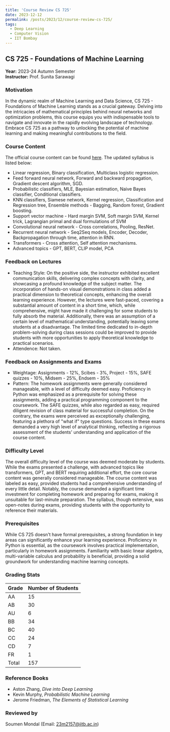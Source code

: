 ```yaml
---
title: 'Course Review CS 725'
date: 2023-12-12
permalink: /posts/2023/12/course-review-cs-725/
tags:
  - Deep Learning
  - Computer Vision
  - IIT Bombay
---
```


## CS 725 - Foundations of Machine Learning

**Year:** 2023-24 Autumn Semester  
**Instructor:** Prof. Sunita Sarawagi

### Motivation

In the dynamic realm of Machine Learning and Data Science, CS 725 - Foundations of Machine Learning stands as a crucial gateway. Delving into the intricacies of mathematical principles behind neural networks and optimization problems, this course equips you with indispensable tools to navigate and innovate in the rapidly evolving landscape of technology. Embrace CS 725 as a pathway to unlocking the potential of machine learning and making meaningful contributions to the field.

### Course Content

The official course content can be found [here](https://www.cse.iitb.ac.in/~sunita/cs725/). The updated syllabus is listed below:

- Linear regression, Binary classification, Multiclass logistic regression.
- Feed forward neural network, Forward and backward propagation, Gradient descent algorithm, SGD.
- Probabilistic classifiers, MLE, Bayesian estimation, Naive Bayes classifier, Conditional classifiers.
- KNN classifiers, Siamese network, Kernel regression, Classification and Regression tree, Ensemble methods - Bagging, Random forest, Gradient boosting.
- Support vector machine - Hard margin SVM, Soft margin SVM, Kernel trick, Lagrangian primal and dual formulations of SVM
- Convolutional neural network - Cross correlations, Pooling, ResNet.
- Recurrent neural network - Seq2Seq models, Encoder, Decoder, Backpropagation through time, attention in RNN.
- Transformers - Cross attention, Self attention mechanisms.
- Advanced topics - GPT, BERT, CLIP model, PCA

### Feedback on Lectures

- Teaching Style: On the positive side, the instructor exhibited excellent communication skills, delivering complex concepts with clarity, and showcasing a profound knowledge of the subject matter. The incorporation of hands-on visual demonstrations in class added a practical dimension to theoretical concepts, enhancing the overall learning experience. However, the lectures were fast-paced, covering a substantial amount of content in a short time, which, while comprehensive, might have made it challenging for some students to fully absorb the material. Additionally, there was an assumption of a certain level of mathematical understanding, potentially leaving some students at a disadvantage. The limited time dedicated to in-depth problem-solving during class sessions could be improved to provide students with more opportunities to apply theoretical knowledge to practical scenarios.
- Attendence: Not taken.

### Feedback on Assignments and Exams

- Weightage: Assignments - 12%, Scibes - 3%, Project - 15%, SAFE quizzes - 10%, Midsem - 25%, Endsem - 35%
- Pattern: The homework assignments were generally considered manageable, with a level of difficulty deemed easy. Proficiency in Python was emphasized as a prerequisite for solving these assignments, adding a practical programming component to the coursework. The SAFE quizzes, while also regarded as easy, required diligent revision of class material for successful completion. On the contrary, the exams were perceived as exceptionally challenging, featuring a plethora of "what if" type questions. Success in these exams demanded a very high level of analytical thinking, reflecting a rigorous assessment of the students' understanding and application of the course content.

### Difficulty Level

The overall difficulty level of the course was deemed moderate by students. While the exams presented a challenge, with advanced topics like transformers, GPT, and BERT requiring additional effort, the core course content was generally considered manageable. The course content was labeled as easy, provided students had a comprehensive understanding of every little detail. Notably, the course demanded a significant time investment for completing homework and preparing for exams, making it unsuitable for last-minute preparation. The syllabus, though extensive, was open-notes during exams, providing students with the opportunity to reference their materials.

### Prerequisites

While CS 725 doesn't have formal prerequisites, a strong foundation in key areas can significantly enhance your learning experience. Proficiency in Python is essential, as the coursework involves practical implementation, particularly in homework assignments. Familiarity with basic linear algebra, multi-variable calculus and probability is beneficial, providing a solid groundwork for understanding machine learning concepts.

### Grading Stats

| Grade | Number of Students |
|-------|--------------------|
| AA    | 15                 |
| AB    | 30                 |
| AU    | 6                  |
| BB    | 34                 |
| BC    | 40                 |
| CC    | 24                 |
| CD    | 7                  |
| FR    | 1                  |
| Total | 157                |

### Reference Books

- Aston Zhang, *Dive into Deep Learning*
- Kevin Murphy, *Probabilistic Machine Learning*
- Jerome Friedman, *The Elements of Statistical Learning*

### Reviewed by

Soumen Mondal (Email: [23m2157@iitb.ac.in](mailto:23m2157@iitb.ac.in))
